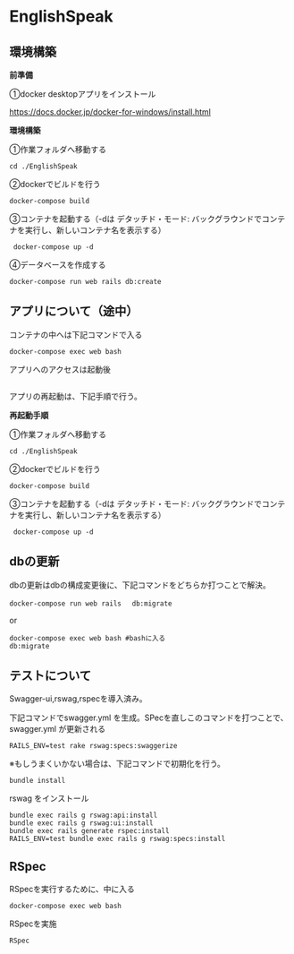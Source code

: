 # EnglishSpeak



## 環境構築

**前準備**

①docker desktopアプリをインストール

https://docs.docker.jp/docker-for-windows/install.html



**環境構築**

①作業フォルダへ移動する

```
cd ./EnglishSpeak
```

②dockerでビルドを行う

```
docker-compose build
```

③コンテナを起動する（-dは デタッチド・モード: バックグラウンドでコンテナを実行し、新しいコンテナ名を表示する）

```
 docker-compose up -d
```

④データベースを作成する

```
docker-compose run web rails db:create
```



## アプリについて（途中）

コンテナの中へは下記コマンドで入る

```
docker-compose exec web bash
```

アプリへのアクセスは起動後

```

```



アプリの再起動は、下記手順で行う。



**再起動手順**

①作業フォルダへ移動する

```
cd ./EnglishSpeak
```

②dockerでビルドを行う

```
docker-compose build
```

③コンテナを起動する（-dは デタッチド・モード: バックグラウンドでコンテナを実行し、新しいコンテナ名を表示する）

```
 docker-compose up -d
```



## dbの更新

dbの更新はdbの構成変更後に、下記コマンドをどちらか打つことで解決。

```
docker-compose run web rails　 db:migrate
```

or

```
docker-compose exec web bash #bashに入る
db:migrate
```



## テストについて

Swagger-ui,rswag,rspecを導入済み。

下記コマンドでswagger.yml を生成。SPecを直しこのコマンドを打つことで、swagger.yml が更新される

```
RAILS_ENV=test rake rswag:specs:swaggerize
```



※もしうまくいかない場合は、下記コマンドで初期化を行う。

```
bundle install
```

rswag をインストール

```
bundle exec rails g rswag:api:install
bundle exec rails g rswag:ui:install
bundle exec rails generate rspec:install
RAILS_ENV=test bundle exec rails g rswag:specs:install
```



## RSpec

RSpecを実行するために、中に入る

```
docker-compose exec web bash
```

RSpecを実施

```
RSpec
```

